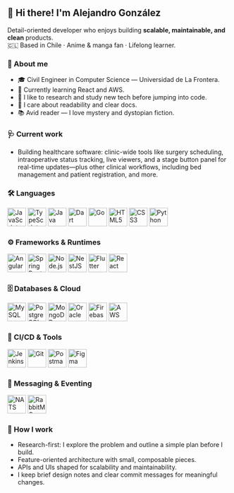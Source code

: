 ## 👋 Hi there! I'm Alejandro González

Detail-oriented developer who enjoys building **scalable, maintainable, and clean** products.  
🇨🇱 Based in Chile · Anime & manga fan · Lifelong learner.

### 📖 About me
- 🎓 Civil Engineer in Computer Science — Universidad de La Frontera.
- 🌱 Currently learning React and AWS.
- 🧠 I like to research and study new tech before jumping into code.
- 🎯 I care about readability and clear docs.
- 📚 Avid reader — I love mystery and dystopian fiction.

### 🩺 Current work

* Building healthcare software: clinic-wide tools like surgery scheduling, intraoperative status tracking, live viewers, and a stage button panel for real-time updates—plus other clinical workflows, including bed management and patient registration, and more.


### 🛠️ Languages
<p align="left">
  <img alt="JavaScript"  title="JavaScript"  width="42px" src="https://cdn.jsdelivr.net/gh/devicons/devicon@latest/icons/javascript/javascript-original.svg"/>
  <img alt="TypeScript"  title="TypeScript"  width="42px" src="https://cdn.jsdelivr.net/gh/devicons/devicon@latest/icons/typescript/typescript-original.svg"/>
  <img alt="Java"        title="Java"        width="42px" src="https://cdn.jsdelivr.net/gh/devicons/devicon@latest/icons/java/java-original.svg"/>
  <img alt="Dart"        title="Dart"        width="42px" src="https://cdn.jsdelivr.net/gh/devicons/devicon@latest/icons/dart/dart-plain.svg"/>
  <img alt="Go"          title="Go"          width="42px" src="https://cdn.jsdelivr.net/gh/devicons/devicon@latest/icons/go/go-original.svg"/>
  <img alt="HTML5"       title="HTML5"       width="42px" src="https://cdn.jsdelivr.net/gh/devicons/devicon@latest/icons/html5/html5-original.svg"/>
  <img alt="CSS3"        title="CSS3"        width="42px" src="https://cdn.jsdelivr.net/gh/devicons/devicon@latest/icons/css3/css3-original.svg"/>
  <img alt="Python"      title="Python (refreshing)" width="42px" src="https://cdn.jsdelivr.net/gh/devicons/devicon@latest/icons/python/python-original.svg"/>
</p>

### ⚙️ Frameworks & Runtimes
<p align="left">
  <img alt="Angular"     title="Angular"     width="42px" src="https://cdn.jsdelivr.net/gh/devicons/devicon@latest/icons/angular/angular-original.svg"/>
  <img alt="Spring Boot" title="Spring Boot" width="42px" src="https://cdn.jsdelivr.net/gh/devicons/devicon@latest/icons/spring/spring-original.svg"/>
  <img alt="Node.js"     title="Node.js"     width="42px" src="https://cdn.jsdelivr.net/gh/devicons/devicon@latest/icons/nodejs/nodejs-original.svg"/>
  <img alt="NestJS"      title="NestJS"      width="42px" src="https://cdn.jsdelivr.net/gh/devicons/devicon@latest/icons/nestjs/nestjs-original.svg"/>
  <img alt="Flutter"     title="Flutter"     width="42px" src="https://cdn.jsdelivr.net/gh/devicons/devicon@latest/icons/flutter/flutter-plain.svg"/>
  <!-- Learning -->
  <img alt="React"       title="React (learning)" width="42px" src="https://cdn.jsdelivr.net/gh/devicons/devicon@latest/icons/react/react-original.svg"/>
</p>

### 🗄️ Databases & Cloud
<p align="left">
  <img alt="MySQL"       title="MySQL"       width="42px" src="https://cdn.jsdelivr.net/gh/devicons/devicon@latest/icons/mysql/mysql-original.svg"/>
  <img alt="PostgreSQL"  title="PostgreSQL"  width="42px" src="https://cdn.jsdelivr.net/gh/devicons/devicon@latest/icons/postgresql/postgresql-original.svg"/>
  <img alt="MongoDB"     title="MongoDB"     width="42px" src="https://cdn.jsdelivr.net/gh/devicons/devicon@latest/icons/mongodb/mongodb-original.svg"/>
  <img alt="Oracle"      title="Oracle"      width="42px" src="https://cdn.jsdelivr.net/gh/devicons/devicon@latest/icons/oracle/oracle-original.svg"/>
  <img alt="Firebase"    title="Firebase"    width="42px" src="https://cdn.jsdelivr.net/gh/devicons/devicon@latest/icons/firebase/firebase-plain.svg"/>
  <!-- Learning -->
  <img alt="AWS"         title="Amazon Web Services (learning)" width="42px" src="https://cdn.jsdelivr.net/gh/devicons/devicon@latest/icons/amazonwebservices/amazonwebservices-original-wordmark.svg"/>
</p>

### 🔧 CI/CD & Tools
<p align="left">
  <img alt="Jenkins"     title="Jenkins"     width="42px" src="https://cdn.jsdelivr.net/gh/devicons/devicon@latest/icons/jenkins/jenkins-original.svg"/>
  <img alt="Git"         title="Git"         width="42px" src="https://cdn.jsdelivr.net/gh/devicons/devicon@latest/icons/git/git-original.svg"/>
  <img alt="Postman"     title="Postman"     width="42px" src="https://cdn.jsdelivr.net/gh/devicons/devicon@latest/icons/postman/postman-plain.svg"/>
  <img alt="Figma"       title="Figma"       width="42px" src="https://cdn.jsdelivr.net/gh/devicons/devicon@latest/icons/figma/figma-original.svg"/>
</p>

### 📡 Messaging & Eventing
<p align="left">
  <img alt="NATS" title="NATS (NATS.js)" width="42px" src="https://cdn.jsdelivr.net/gh/devicons/devicon@latest/icons/nats/nats-original.svg"/>
  <img alt="RabbitMQ" title="RabbitMQ" width="42px" src="https://cdn.jsdelivr.net/gh/devicons/devicon@latest/icons/socketio/socketio-original.svg"/>
</p>


### 🧭 How I work
- Research-first: I explore the problem and outline a simple plan before I build.
- Feature-oriented architecture with small, composable pieces.
- APIs and UIs shaped for scalability and maintainability.
- I keep brief design notes and clear commit messages for meaningful changes.

